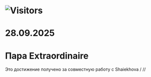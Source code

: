 # ![Visitors](https://visitor-badge.laobi.icu/badge?page_id=dedal1982.hydra&left_color=%23000000&right_color=%23FF6600)

# 28.09.2025

# Пара Extraordinaire

Это достижение получено за совместную работу с Shaiekhova /
//
